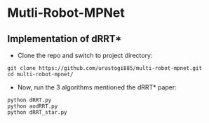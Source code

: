 # Mutli-Robot-MPNet

## Implementation of dRRT*
- Clone the repo and switch to project directory:
```
git clone https://github.com/urastogi885/multi-robot-mpnet.git
cd multi-robot-mpnet/
```
- Now, run the 3 algorithms mentioned the dRRT* paper:
```
python dRRT.py
python aodRRT.py
python dRRT_star.py
```
